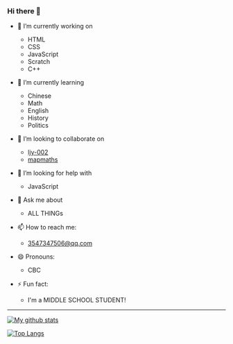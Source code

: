### Hi there 👋

- 🔭 I’m currently working on 

  - HTML
  - CSS
  - JavaScript
  - Scratch
  - C++

- 🌱 I’m currently learning

  - Chinese
  - Math
  - English
  - History
  - Politics

- 👯 I’m looking to collaborate on

  - [ljy-002](https://github.com/ljy-002)
  - [mapmaths](https://github.com/MapMaths)

- 🤔 I’m looking for help with

  - JavaScript

- 💬 Ask me about

  - ALL THINGs

- 📫 How to reach me: 

  - 3547347506@qq.com

- 😄 Pronouns: 

  - CBC

- ⚡ Fun fact: 

  - I'm a MIDDLE SCHOOL STUDENT!

<hr>

[![My github stats](https://github-readme-stats.vercel.app/api?username=Quinn0823&count_private=true&include_all_commits=true&show_icons=true&title_color=#0000ff&icon_color=#0066ff)](https://github.com/Quinn0823)

[![Top Langs](https://github-readme-stats.vercel.app/api/top-langs/?username=Quinn0823)](https://github.com/Quinn0823)

<!--
**Quinn0823/Quinn0823** is a ✨ _special_ ✨ repository because its `README.md` (this file) appears on your GitHub profile.

### Hi there 👋
- 🔭 I’m currently working on ...
- 🌱 I’m currently learning ...
- 👯 I’m looking to collaborate on ...
- 🤔 I’m looking for help with ...
- 💬 Ask me about ...
- 📫 How to reach me: ...
- 😄 Pronouns: ...
- ⚡ Fun fact: ...
-->
